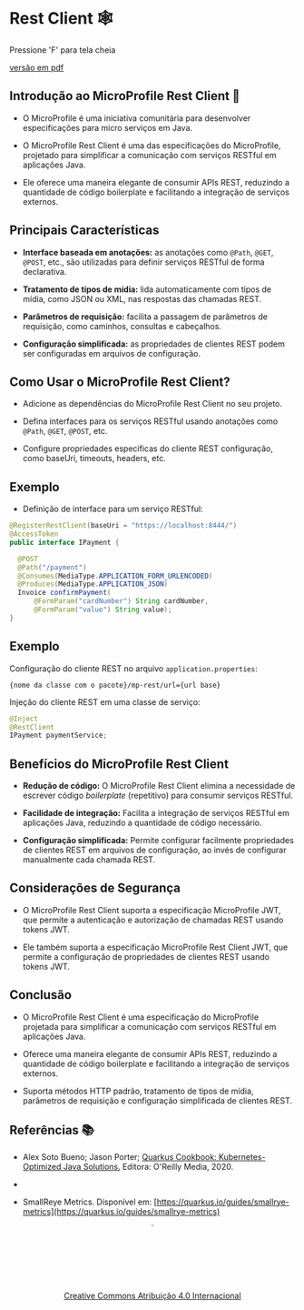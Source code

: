 <!-- .slide: data-background-opacity="0.3" data-background-image="https://pw2.rpmhub.dev/topicos/microservices/slides/img/title.jpg" data-transition="convex" -->
# Rest Client 🕸️
<!-- .element: style="margin-bottom:100px; font-size: 60px; color:white; font-family: Marker Felt;" -->

Pressione 'F' para tela cheia
<!-- .element: style="margin-bottom:10px; font-size: 15px; color:white" -->

[versão em pdf](?print-pdf)
<!-- .element: style="margin-bottom 25px; font-size: 15px; color:white" -->


<!-- .slide: data-background="#21093D" data-transition="convex" -->
## Introdução ao MicroProfile Rest Client 📏
<!-- .element: style="margin-bottom:50px; font-size: 50px; color:white; font-family: Marker Felt;" -->

- O MicroProfile é uma iniciativa comunitária para desenvolver especificações
para micro serviços em Java.
<!-- .element: style="margin-bottom:50px; font-size: 27px; color:white" -->

- O MicroProfile Rest Client é uma das especificações do MicroProfile, projetado
para simplificar a comunicação com serviços RESTful em aplicações Java.
<!-- .element: style="margin-bottom:50px; font-size: 27px; color:white" -->

- Ele oferece uma maneira elegante de consumir APIs REST, reduzindo a quantidade
de código boilerplate e facilitando a integração de serviços externos.
<!-- .element: style="margin-bottom:50px; font-size: 27px; color:white" -->


<!-- .slide: data-background="#21093D" data-transition="convex" -->
## Principais Características
<!-- .element: style="margin-bottom:50px; font-size: 50px; color:white; font-family: Marker Felt;" -->

- **Interface baseada em anotações:** as anotações como `@Path`, `@GET`, `@POST`,
  etc., são utilizadas para definir serviços RESTful de forma declarativa.
<!-- .element: style="margin-bottom:50px; font-size: 27px; color:white" -->

- **Tratamento de tipos de mídia:** lida automaticamente com tipos de mídia,
  como JSON ou XML, nas respostas das chamadas REST.
<!-- .element: style="margin-bottom:50px; font-size: 27px; color:white" -->

- **Parâmetros de requisição:** facilita a passagem de parâmetros de requisição,
  como caminhos, consultas e cabeçalhos.
<!-- .element: style="margin-bottom:50px; font-size: 27px; color:white" -->

- **Configuração simplificada:** as propriedades de clientes REST podem ser
  configuradas em arquivos de configuração.
<!-- .element: style="margin-bottom:50px; font-size: 27px; color:white" -->


<!-- .slide: data-background="#21093D" data-transition="convex" -->
## Como Usar o MicroProfile Rest Client?
<!-- .element: style="margin-bottom:50px; font-size: 50px; color:white; font-family: Marker Felt;" -->

- Adicione as dependências do MicroProfile Rest Client no seu projeto.
<!-- .element: style="margin-bottom:50px; font-size: 27px; color:white" -->

- Defina interfaces para os serviços RESTful usando anotações como `@Path`,
  `@GET`, `@POST`, etc.
<!-- .element: style="margin-bottom:50px; font-size: 27px; color:white" -->

- Configure propriedades específicas do cliente REST
  configuração, como baseUri, timeouts, headers, etc.
<!-- .element: style="margin-bottom:50px; font-size: 27px; color:white" -->


<!-- .slide: data-background="white" data-transition="convex" -->
## Exemplo
<!-- .element: style="margin-bottom:50px; font-size: 50px; color:black; font-family: Marker Felt;" -->

- Definição de interface para um serviço RESTful:
<!-- .element: style="margin-bottom:50px; font-size: 27px; color:black" -->

  ```java
@RegisterRestClient(baseUri = "https://localhost:8444/")
@AccessToken
public interface IPayment {

    @POST
    @Path("/payment")
    @Consumes(MediaType.APPLICATION_FORM_URLENCODED)
    @Produces(MediaType.APPLICATION_JSON)
    Invoice confirmPayment(
        @FormParam("cardNumber") String cardNumber,
        @FormParam("value") String value);
  }
  ```
<!-- .element: style="margin-bottom:50px; font-size: 18px; background-color: white; " -->


<!-- .slide: data-background="white" data-transition="convex" -->
## Exemplo
<!-- .element: style="margin-bottom:50px; font-size: 50px; color:black; font-family: Marker Felt;" -->

Configuração do cliente REST no arquivo `application.properties`:
<!-- .element: style="margin-bottom:50px; font-size: 27px;" -->

```properties
{nome da classe com o pacote}/mp-rest/url={url base}
```
<!-- .element: style="margin-bottom:50px; font-size: 20px;" -->

Injeção do cliente REST em uma classe de serviço:
<!-- .element: style="margin-bottom:20px; font-size: 27px;" -->

  ```java
  @Inject
  @RestClient
  IPayment paymentService;
  ```
<!-- .element: style="margin-bottom:50px; font-size: 20px;" -->


<!-- .slide: data-background="#21093D" data-transition="convex" -->
## Benefícios do MicroProfile Rest Client
<!-- .element: style="margin-bottom:50px; font-size: 50px; color:white; font-family: Marker Felt;" -->

- **Redução de código:** O MicroProfile Rest Client elimina a
  necessidade de escrever código _boilerplate_ (repetitivo) para consumir
  serviços RESTful.
<!-- .element: style="margin-bottom:50px; font-size: 27px; color:white" -->

- **Facilidade de integração:** Facilita a integração de serviços RESTful em
  aplicações Java, reduzindo a quantidade de código necessário.
<!-- .element: style="margin-bottom:50px; font-size: 27px; color:white" -->

- **Configuração simplificada:** Permite configurar facilmente propriedades
  de clientes REST em arquivos de configuração, ao invés de configurar
  manualmente cada chamada REST.
<!-- .element: style="margin-bottom:50px; font-size: 27px; color:white" -->


<!-- .slide: data-background="#21093D" data-transition="convex" -->
## Considerações de Segurança
<!-- .element: style="margin-bottom:50px; font-size: 50px; color:white; font-family: Marker Felt;" -->

- O MicroProfile Rest Client suporta a especificação MicroProfile JWT, que
  permite a autenticação e autorização de chamadas REST usando tokens JWT.
<!-- .element: style="margin-bottom:50px; font-size: 27px; color:white" -->

- Ele também suporta a especificação MicroProfile Rest Client JWT, que permite
  a configuração de propriedades de clientes REST usando tokens JWT.
<!-- .element: style="margin-bottom:50px; font-size: 27px; color:white" -->


<!-- .slide: data-background="#21093D" data-transition="convex" -->
## Conclusão
<!-- .element: style="margin-bottom:50px; font-size: 50px; color:white; font-family: Marker Felt;" -->

- O MicroProfile Rest Client é uma especificação do MicroProfile projetada para
  simplificar a comunicação com serviços RESTful em aplicações Java.
<!-- .element: style="margin-bottom:50px; font-size: 27px; color:white" -->

- Oferece uma maneira elegante de consumir APIs REST, reduzindo a quantidade
  de código boilerplate e facilitando a integração de serviços externos.
<!-- .element: style="margin-bottom:50px; font-size: 27px; color:white" -->

- Suporta métodos HTTP padrão, tratamento de tipos de mídia, parâmetros de
  requisição e configuração simplificada de clientes REST.
<!-- .element: style="margin-bottom:50px; font-size: 27px; color:white" -->


<!-- .slide: data-background="#21093D" data-transition="convex" -->
## Referências 📚
<!-- .element: style="margin-bottom:50px; font-size: 50px; color:white; font-family: Marker Felt;" -->

* Alex Soto Bueno; Jason Porter; [Quarkus Cookbook: Kubernetes-Optimized Java Solutions.](https://www.amazon.com.br/gp/product/B08D364VMD/ref=as_li_tl?ie=UTF8&camp=1789&creative=9325&creativeASIN=B08D364VMD&linkCode=as2&tag=rpmhub-20&linkId=2f82a4bb959a1797ec9791e0af68d1af) Editora: O'Reilly Media, 2020.
* <!-- .element: style="margin-bottom:50px; font-size: 25px; color:white" -->

* SmallReye Metrics. Disponível em: [https://quarkus.io/guides/smallrye-metrics](https://quarkus.io/guides/smallrye-metrics)
<!-- .element: style="margin-bottom:50px; font-size: 25px; color:white" -->

<center>
<a href="https://rpmhub.dev" target="blanck"><img src="../../../imgs/logo.png" alt="Rodrigo Prestes Machado" width="3%" height="3%" border=0 style="border:0; text-decoration:none; outline:none"></a><br/>
<a rel="license" href="http://creativecommons.org/licenses/by/4.0/">Creative Commons Atribuição 4.0 Internacional</a>
</center>